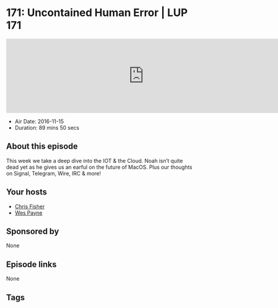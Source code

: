 # 171: Uncontained Human Error | LUP 171

<iframe src="https://player.fireside.fm/v2/RUkczH-V+2JRuhD6j?theme=dark" width="740" height="200" frameborder="0" scrolling="no"></iframe>

* Air Date: 2016-11-15
* Duration: 89 mins 50 secs

## About this episode

This week we take a deep dive into the IOT & the Cloud. Noah isn’t quite dead yet as he gives us an earful on the future of MacOS. Plus our thoughts on Signal, Telegram, Wire, IRC & more!

## Your hosts
* [Chris Fisher](https://linuxunplugged.com/hosts/chrislas)
* [Wes Payne](https://linuxunplugged.com/hosts/wes)

## Sponsored by

None



## Episode links

None



## Tags

